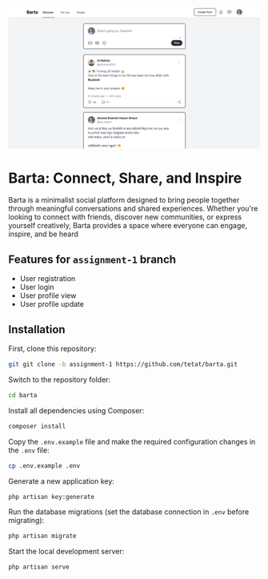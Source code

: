 ![Barta](public/assets/images/screenshots/preview.png)

# Barta: Connect, Share, and Inspire

Barta is a minimalist social platform designed to bring people together through meaningful conversations and shared experiences. Whether you're looking to connect with friends, discover new communities, or express yourself creatively, Barta provides a space where everyone can engage, inspire, and be heard

## Features for `assignment-1` branch

-   User registration
-   User login
-   User profile view
-   User profile update

## Installation

First, clone this repository:

```bash
git git clone -b assignment-1 https://github.com/tetat/barta.git
```

Switch to the repository folder:

```bash
cd barta
```

Install all dependencies using Composer:

```bash
composer install
```

Copy the `.env.example` file and make the required configuration changes in the `.env` file:

```bash
cp .env.example .env
```

Generate a new application key:

```bash
php artisan key:generate
```

Run the database migrations (set the database connection in `.env` before migrating):

```bash
php artisan migrate
```

Start the local development server:

```bash
php artisan serve
```
